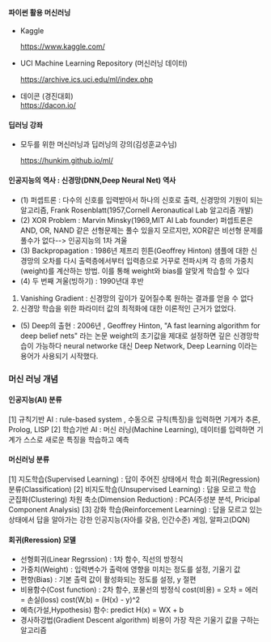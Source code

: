 #### 파이썬 활용 머신러닝


- Kaggle

    https://www.kaggle.com/


- UCI Machine Learning Repository (머신러닝 데이터)
    
    https://archive.ics.uci.edu/ml/index.php
    
    
- 데이콘 (경진대회)   
    https://dacon.io/
    
    
#### 딥러닝 강좌  

- 모두를 위한 머신러닝과 딥러닝의 강의(김성훈교수님)

    https://hunkim.github.io/ml/

#### 
#### 인공지능의 역사 : 신경망(DNN,Deep Neural Net) 역사
* (1) 퍼셉트론 : 다수의 신호를 입력받아서 하나의 신호로 출력, 신경망의 기원이 되는 알고리즘,
Frank Rosenblatt(1957,Cornell Aeronautical Lab 알고리즘 개발)
* (2) XOR Problem : Marvin Minsky(1969,MIT AI Lab founder)
퍼셉트론은 AND, OR, NAND 같은 선형문제는 풀수 있을지 모르지만, XOR같은 비선형 문제를 풀수가 없다--> 인공지능의 1차 겨울
* (3) Backpropagation : 1986년 제프리 힌튼(Geoffrey Hinton)
샘플에 대한 신경망의 오차를 다시 출력층에서부터 입력층으로 거꾸로 전파시켜 각 층의 가중치(weight)를 계산하는 방법. 이를 통해 weight와 bias를 알맞게 학습할 수 있다
* (4) 두 번째 겨울(빙하기) : 1990년대 후반
1. Vanishing Gradient : 신경망의 깊이가 깊어질수록 원하는 결과를 얻을 수 없다
2. 신경망 학습을 위한 파라미터 값의 최적화에 대한 이론적인 근거가 없었다.
* (5) Deep의 출현 : 2006년 , Geoffrey Hinton, "A fast learning algorithm for deep belief nets" 라는 논문
weight의 초기값을 제대로 설정하면 깊은 신경망학습이 가능하다 neural networke 대신 Deep Network, Deep Learning 이라는 용어가 사용되기 시작했다.



####
### 머신 러닝 개념
#### 인공지능(AI) 분류
[1] 규칙기반 AI : rule-based system , 수동으로 규칙(특징)을 입력하면 기계가 추론, Prolog, LISP
[2] 학습기반 AI : 머신 러닝(Machine Learning), 데이터를 입력하면 기계가 스스로 새로운 특징을 학습하고 예측

#### 머신러닝 분류
[1] 지도학습(Supervised Learning) : 답이 주어진 상태에서 학습
회귀(Regression)
분류(Classification)
[2] 비지도학습(Unsupervised Learning) : 답을 모르고 학습
군집화(Clustering)
차원 축소(Dimension Reduction) : PCA(주성분 분석, Pricipal Component Analysis)
[3] 강화 학습(Reinforcement Learning) : 답을 모르고 있는 상태에서 답을 알아가는 강한 인공지능(자아를 갖음, 인간수준)
게임, 알파고(DQN)

#### 회귀(Reression) 모델
* 선형회귀(Linear Regrssion) : 1차 함수, 직선의 방정식
* 가중치(Weight) : 입력변수가 출력에 영향을 미치는 정도를 설정, 기울기 값
* 편향(Bias) : 기본 출력 값이 활성화되는 정도를 설정, y 절편
* 비용함수(Cost function) : 2차 함수, 포물선의 방정식
cost(비용) = 오차 = 에러 = 손실(loss)
cost(W,b) = (H(x) - y)^2
* 예측(가설,Hypothesis) 함수: predict
H(x) = WX + b
* 경사하강법(Gradient Descent algorithm)
비용이 가장 작은 기울기 값을 구하는 알고리즘

